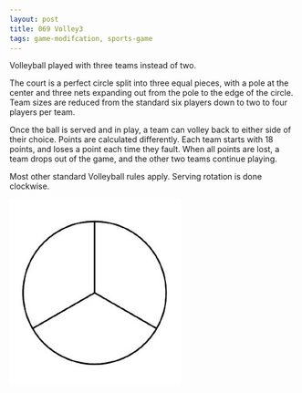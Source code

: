 ```yaml
---
layout: post
title: 069 Volley3
tags: game-modifcation, sports-game
---
```

Volleyball played with three teams instead of two.

The court is a perfect circle split into three equal pieces, with a pole at the center and three nets expanding out from the pole to the edge of the circle.  Team sizes are reduced from the standard six players down to two to four players per team. 

Once the ball is served and in play, a team can volley back to either side of their choice.  Points are calculated differently. Each team starts with 18 points, and loses a point each time they fault.  When all points are lost, a team drops out of the game, and the other two teams continue playing.

Most other standard Volleyball rules apply.  Serving rotation is done clockwise.


![volley3image](img/games/069_Volley3.jpeg "Volley3 Image")